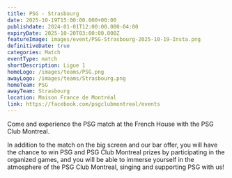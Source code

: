 ```yaml
---
title: PSG - Strasbourg
date: 2025-10-19T15:00:00.000+00:00
publishdate: 2024-01-01T12:00:00.000-04:00
expiryDate: 2025-10-20T03:00:00.000Z
featureImage: images/event/PSG-Strasbourg-2025-10-19-Insta.png
definitiveDate: true
categories: Match
eventType: match
shortDescription: Ligue 1
homeLogo: /images/teams/PSG.png
awayLogo: /images/teams/Strasbourg.png
homeTeam: PSG
awayTeam: Strasbourg
location: Maison France de Montréal
link: https://facebook.com/psgclubmontreal/events
---
```


Come and experience the PSG match at the French House with the PSG Club Montreal.

In addition to the match on the big screen and our bar offer, you will have the chance to win PSG and PSG Club Montreal prizes by participating in the organized games, and you will be able to immerse yourself in the atmosphere of the PSG Club Montreal, singing and supporting PSG with us!
